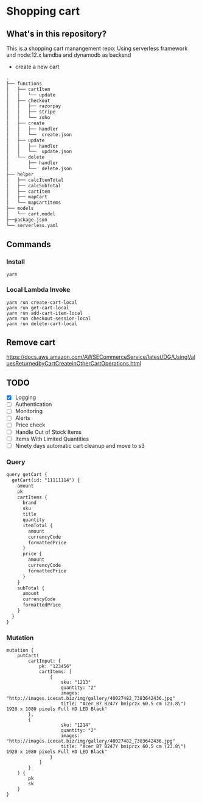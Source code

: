 # Shopping cart


## What's in this repository?

This is a shopping cart manangement repo: Using serverless framework and node:12.x lamdba and dynamodb as backend
 * create a new cart
``` bash
.
├── functions               
│   ├── cartItem
│   │   └── update
│   ├── checkout
│   │   ├── razorpay
│   │   ├── stripe
│   │   └── zoho
│   ├── create
│   │   ├── handler
│   │   └──  create.json
│   ├── update
│   │   ├── handler
│   │   └──  update.json     
│   └── delete
│       ├── handler
│       └──  delete.json    
├── helper
│   ├── calcItemTotal
│   ├── calcSubTotal
│   ├── cartItem
│   ├── mapCart
│   └── mapCartItems
├── models
│   └── cart.model
├──package.json
└── serverless.yaml
```

## Commands

### Install 
    yarn
### Local Lambda Invoke
    yarn run create-cart-local
    yarn run get-cart-local
    yarn run add-cart-item-local
    yarn run checkout-session-local
    yarn run delete-cart-local

## Remove cart

https://docs.aws.amazon.com/AWSECommerceService/latest/DG/UsingValuesReturnedbyCartCreateinOtherCartOperations.html

## TODO
- [x] Logging
- [ ] Authentication
- [ ] Monitoring
- [ ] Alerts
- [ ] Price check
- [ ] Handle Out of Stock Items
- [ ] Items With Limited Quantities
- [ ] Ninety days automatic cart cleanup and move to s3

### Query

```html 
query getCart {
  getCart(id: "11111114") {
    amount
    pk
    cartItems {
      brand
      sku
      title
      quantity
      itemTotal {
        amount
        currencyCode
        formattedPrice
      }
      price {
        amount
        currencyCode
        formattedPrice
      }
    }
    subTotal {
      amount
      currencyCode
      formattedPrice
    }
  }
}
```

### Mutation
```
mutation {
	putCart(
		cartInput: {
			pk: "123456"
			cartItems: [
				{
					sku: "1213"
					quantity: "2"
					images: "http://images.icecat.biz/img/gallery/40027482_7383642436.jpg"
					title: "Acer B7 B247Y bmiprzx 60.5 cm (23.8\") 1920 x 1080 pixels Full HD LED Black"
        },
        {
					sku: "1214"
					quantity: "2"
					images: "http://images.icecat.biz/img/gallery/40027482_7383642436.jpg"
					title: "Acer B7 B247Y bmiprzx 60.5 cm (23.8\") 1920 x 1080 pixels Full HD LED Black"
				}
			]
		}
	) {
		pk
		sk
	}
}

```